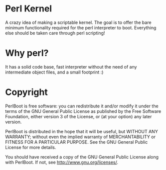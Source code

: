 
Perl Kernel
===========

A crazy idea of making a scriptable kernel. The goal is to offer the bare minimum functionality required for the perl interpreter to boot. Everything else should be taken care through perl scripting!

Why perl?
=========

It has a solid code base, fast interpreter without the need of any intermediate object files, and a small footprint :)

Copyright
=========

PerlBoot is free software: you can redistribute it and/or modify it under the terms of the GNU General Public License as published by the Free Software Foundation, either version 3 of the License, or (at your option) any later version.

PerlBoot is distributed in the hope that it will be useful, but WITHOUT ANY WARRANTY; without even the implied warranty of MERCHANTABILITY or FITNESS FOR A PARTICULAR PURPOSE. See the GNU General Public License for more details.

You should have received a copy of the GNU General Public License along with PerlBoot. If not, see http://www.gnu.org/licenses/.
